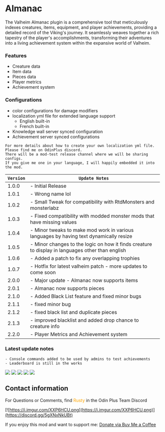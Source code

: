 # Almanac
The Valheim Almanac plugin is a comprehensive tool that meticulously indexes creatures, items, equipment, and player achievements, providing a detailed record of the Viking's journey. It seamlessly weaves together a rich tapestry of the player's accomplishments, transforming their adventures into a living achievement system within the expansive world of Valheim.
### Features
- Creature data
- Item data
- Pieces data
- Player metrics
- Achievement system
### Configurations
- color configurations for damage modifiers
- localization yml file for extended language support
    - English built-in
    - French built-in
- Knowledge wall server synced configuration
- Achievement server synced configurations
```
For more details about how to create your own localization yml file.
Please find me on OdinPlus discord.
There will be a mod-test release channel where we will be sharing configs.
If you give me one in your language, I will happily embedded it into the mod.
```

| `Version` | `Update Notes`                                                                                   |
|-----------|--------------------------------------------------------------------------------------------------|
| 1.0.0     | - Initial Release                                                                                |
| 1.0.1     | - Wrong name lol                                                                                 |
| 1.0.2     | - Small Tweak for compatibility with RtdMonsters and monsterlabz                                 |
| 1.0.3     | - Fixed compatibility with modded monster mods that have missing values                          |
| 1.0.4     | - Minor tweaks to make mod work in various languages by having text dynamically resize           |
| 1.0.5     | - Minor changes to the logic on how it finds creature to display in languages other than english |
| 1.0.6     | - Added a patch to fix any overlapping trophies                                                  |
| 1.0.7     | - Hotfix for latest valheim patch - more updates to come soon                                    |
| 2.0.0     | - Major update - Almanac now supports items |
| 2.0.1     | - Almanac now supports pieces |
| 2.1.0     | - Added Black List feature and fixed minor bugs |
| 2.1.1     | - fixed minor bug |
| 2.1.2     | - fixed black list and duplicate pieces |
| 2.1.3     | - improved blacklist and added drop chance to creature info |
| 2.2.0 | - Player Metrics and Achievement system


### Latest update notes
```
- Console commands added to be used by admins to test achievements
- Leaderboard is still in the works
```

![](https://i.imgur.com/Kx5DGkK.png)
![](https://i.imgur.com/thcXdFW.png)
![](https://i.imgur.com/W3U5YQa.png)
![](https://i.imgur.com/hfUrC3E.png)
![](https://i.imgur.com/UUfhwKo.png)

## Contact information
For Questions or Comments, find <span style="color:orange">Rusty</span> in the Odin Plus Team Discord

[![https://i.imgur.com/XXP6HCU.png](https://i.imgur.com/XXP6HCU.png)](https://discord.gg/5gXNxNkUBt)


If you enjoy this mod and want to support me: [Donate via Buy Me a Coffee](https://www.buymeacoffee.com/peimalcolm2)
